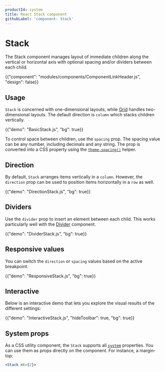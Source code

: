 ```yaml
---
productId: system
title: React Stack component
githubLabel: 'component: Stack'
---
```


# Stack

<p class="description">The Stack component manages layout of immediate children along the vertical or horizontal axis with optional spacing and/or dividers between each child.</p>

{{"component": "modules/components/ComponentLinkHeader.js", "design": false}}

## Usage

`Stack` is concerned with one-dimensional layouts, while [Grid](/system/react-grid/) handles two-dimensional layouts. The default direction is `column` which stacks children vertically.

{{"demo": "BasicStack.js", "bg": true}}

To control space between children, use the `spacing` prop. The spacing value can be any number, including decimals and any string. The prop is converted into a CSS property using the [`theme.spacing()`](/material-ui/customization/spacing/) helper.

## Direction

By default, `Stack` arranges items vertically in a `column`. However, the `direction` prop can be used to position items horizontally in a `row` as well.

{{"demo": "DirectionStack.js", "bg": true}}

## Dividers

Use the `divider` prop to insert an element between each child. This works particularly well with the [Divider](/material-ui/react-divider/) component.

{{"demo": "DividerStack.js", "bg": true}}

## Responsive values

You can switch the `direction` or `spacing` values based on the active breakpoint.

{{"demo": "ResponsiveStack.js", "bg": true}}

## Interactive

Below is an interactive demo that lets you explore the visual results of the different settings:

{{"demo": "InteractiveStack.js", "hideToolbar": true, "bg": true}}

## System props

As a CSS utility component, the `Stack` supports all [`system`](/system/properties/) properties. You can use them as props directly on the component. For instance, a margin-top:

```jsx
<Stack mt={2}>
```
